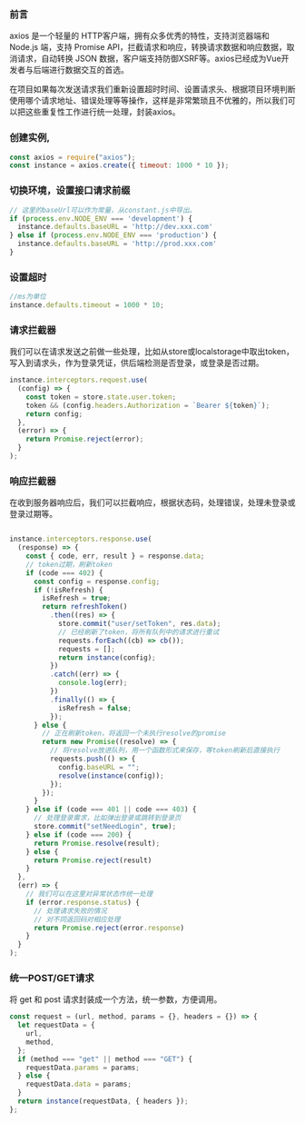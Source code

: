 ### 前言
axios 是一个轻量的 HTTP客户端，拥有众多优秀的特性，支持浏览器端和 Node.js 端，支持 Promise API，拦截请求和响应，转换请求数据和响应数据，取消请求，自动转换 JSON 数据，客户端支持防御XSRF等。axios已经成为Vue开发者与后端进行数据交互的首选。

在项目如果每次发送请求我们重新设置超时时间、设置请求头、根据项目环境判断使用哪个请求地址、错误处理等等操作，这样是非常繁琐且不优雅的，所以我们可以把这些重复性工作进行统一处理，封装axios。

### 创建实例,
```javascript
const axios = require("axios");
const instance = axios.create({ timeout: 1000 * 10 });
```
### 切换环境，设置接口请求前缀
```javascript
// 这里的baseUrl可以作为常量，从constant.js中导出。
if (process.env.NODE_ENV === 'development') {
  instance.defaults.baseURL = 'http://dev.xxx.com'
} else if (process.env.NODE_ENV === 'production') {
  instance.defaults.baseURL = 'http://prod.xxx.com'
}
```
### 设置超时
```javascript
//ms为单位
instance.defaults.timeout = 1000 * 10;
```
### 请求拦截器
我们可以在请求发送之前做一些处理，比如从store或localstorage中取出token，写入到请求头，作为登录凭证，供后端检测是否登录，或登录是否过期。
```javascript
instance.interceptors.request.use(
  (config) => {
    const token = store.state.user.token;
    token && (config.headers.Authorization = `Bearer ${token}`);
    return config;
  },
  (error) => {
    return Promise.reject(error);
  }
);
```
### 响应拦截器
在收到服务器响应后，我们可以拦截响应，根据状态码，处理错误，处理未登录或登录过期等。
```javascript

instance.interceptors.response.use(
  (response) => {
    const { code, err, result } = response.data;
    // token过期，刷新token
    if (code === 402) {
      const config = response.config;
      if (!isRefresh) {
        isRefresh = true;
        return refreshToken()
          .then((res) => {
            store.commit("user/setToken", res.data);
            // 已经刷新了token，将所有队列中的请求进行重试
            requests.forEach((cb) => cb());
            requests = [];
            return instance(config);
          })
          .catch((err) => {
            console.log(err);
          })
          .finally(() => {
            isRefresh = false;
          });
      } else {
        // 正在刷新token，将返回一个未执行resolve的promise
        return new Promise((resolve) => {
          // 将resolve放进队列，用一个函数形式来保存，等token刷新后直接执行
          requests.push(() => {
            config.baseURL = "";
            resolve(instance(config));
          });
        });
      }
    } else if (code === 401 || code === 403) {
      // 处理登录需求，比如弹出登录或跳转到登录页
      store.commit("setNeedLogin", true);
    } else if (code === 200) {
      return Promise.resolve(result);
    } else {
      return Promise.reject(result)
    }
  },
  (err) => {
    // 我们可以在这里对异常状态作统一处理
    if (error.response.status) {
      // 处理请求失败的情况
      // 对不同返回码对相应处理
      return Promise.reject(error.response)
    }
  }
);
```

### 统一POST/GET请求
将 get 和 post 请求封装成一个方法，统一参数，方便调用。
```javascript
const request = (url, method, params = {}, headers = {}) => {
  let requestData = {
    url,
    method,
  };
  if (method === "get" || method === "GET") {
    requestData.params = params;
  } else {
    requestData.data = params;
  }
  return instance(requestData, { headers });
};
```

